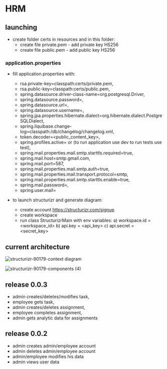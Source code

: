 # HRM
## launching
  * create folder certs in resources and in this folder:
    - create file private.pem - add private key HS256
    - create file public.pem - add public key HS256
    
### application.properties
  * fill application.properties with:
    - rsa.private-key=classpath:certs/private.pem,
    - rsa.public-key=classpath:certs/public.pem,
    - spring.datasource.driver-class-name=org.postgresql.Driver,
    - spring.datasource.password=<password>,
    - spring.datasource.url=<url>,
    - spring.datasource.username=<username>,
    - spring.jpa.properties.hibernate.dialect=org.hibernate.dialect.PostgreSQLDialect,
    - spring.liquibase.change-log=classpath:/db/changelog/changelog.xml,
    - token.decoder=<public_content_key>,
    - spring.profiles.active=<dev> or <test> (to run application use dev to run tests use test),
    - spring.mail.properties.mail.smtp.starttls.required=true,
    - spring.mail.host=smtp.gmail.com,
    - spring.mail.port=587,
    - spring.mail.properties.mail.smtp.auth=true,
    - spring.mail.properties.mail.transport.protocol=smtp,
    - spring.mail.properties.mail.smtp.starttls.enable=true,
    - spring.mail.password=<password>,
    - spring.user.mail=<mail>
   
  * to launch structurizr and generate diagram:
    - create account https://structurizr.com/signup
    - create workspace
    - run class StructurizrMain with env variables:
      a) workspace.id = <workspace_id>
      b) api.key = <api_key>
      c) api.secret = <secret_key>

## current architecture
![structurizr-90179-context diagram](https://github.com/user-attachments/assets/732621d6-301e-4d7f-9ee4-9403a427b7e4)

![structurizr-90179-components (4)](https://github.com/user-attachments/assets/76ecfd97-aca2-4df5-8c84-b660a0939555)

## release 0.0.3
  - admin creates/deletes/modifies task,
  - employee gets task,
  - admin creates/deletes assignment,
  - employee completes assignment,
  - admin gets analytic data for assignments

## release 0.0.2
  - admin creates admin/employee account
  - admin deletes admin/employee account
  - admin/employee modifies his data
  - admin views user data
